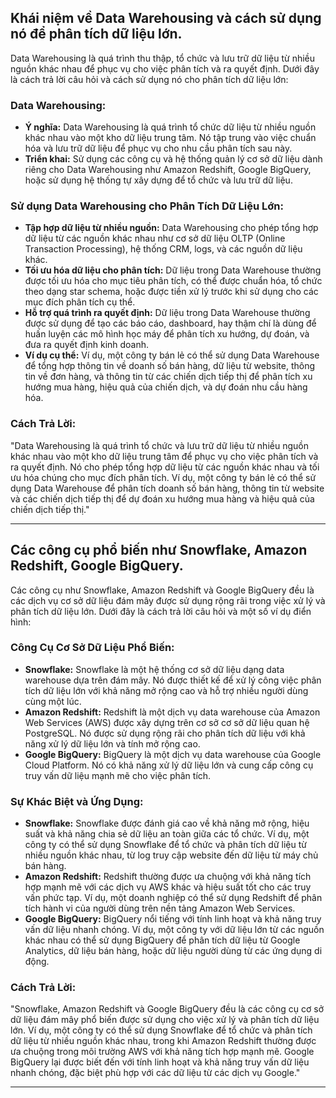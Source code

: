 ## Khái niệm về Data Warehousing và cách sử dụng nó để phân tích dữ liệu lớn.

Data Warehousing là quá trình thu thập, tổ chức và lưu trữ dữ liệu từ nhiều nguồn khác nhau để phục vụ cho việc phân tích và ra quyết định. Dưới đây là cách trả lời câu hỏi và cách sử dụng nó cho phân tích dữ liệu lớn:

### Data Warehousing:

- **Ý nghĩa:** Data Warehousing là quá trình tổ chức dữ liệu từ nhiều nguồn khác nhau vào một kho dữ liệu trung tâm. Nó tập trung vào việc chuẩn hóa và lưu trữ dữ liệu để phục vụ cho nhu cầu phân tích sau này.
- **Triển khai:** Sử dụng các công cụ và hệ thống quản lý cơ sở dữ liệu dành riêng cho Data Warehousing như Amazon Redshift, Google BigQuery, hoặc sử dụng hệ thống tự xây dựng để tổ chức và lưu trữ dữ liệu.

### Sử dụng Data Warehousing cho Phân Tích Dữ Liệu Lớn:

- **Tập hợp dữ liệu từ nhiều nguồn:** Data Warehousing cho phép tổng hợp dữ liệu từ các nguồn khác nhau như cơ sở dữ liệu OLTP (Online Transaction Processing), hệ thống CRM, logs, và các nguồn dữ liệu khác.
- **Tối ưu hóa dữ liệu cho phân tích:** Dữ liệu trong Data Warehouse thường được tối ưu hóa cho mục tiêu phân tích, có thể được chuẩn hóa, tổ chức theo dạng star schema, hoặc được tiền xử lý trước khi sử dụng cho các mục đích phân tích cụ thể.
- **Hỗ trợ quá trình ra quyết định:** Dữ liệu trong Data Warehouse thường được sử dụng để tạo các báo cáo, dashboard, hay thậm chí là dùng để huấn luyện các mô hình học máy để phân tích xu hướng, dự đoán, và đưa ra quyết định kinh doanh.
- **Ví dụ cụ thể:** Ví dụ, một công ty bán lẻ có thể sử dụng Data Warehouse để tổng hợp thông tin về doanh số bán hàng, dữ liệu từ website, thông tin về đơn hàng, và thông tin từ các chiến dịch tiếp thị để phân tích xu hướng mua hàng, hiệu quả của chiến dịch, và dự đoán nhu cầu hàng hóa.

### Cách Trả Lời:

"Data Warehousing là quá trình tổ chức và lưu trữ dữ liệu từ nhiều nguồn khác nhau vào một kho dữ liệu trung tâm để phục vụ cho việc phân tích và ra quyết định. Nó cho phép tổng hợp dữ liệu từ các nguồn khác nhau và tối ưu hóa chúng cho mục đích phân tích. Ví dụ, một công ty bán lẻ có thể sử dụng Data Warehouse để phân tích doanh số bán hàng, thông tin từ website và các chiến dịch tiếp thị để dự đoán xu hướng mua hàng và hiệu quả của chiến dịch tiếp thị."

---

## Các công cụ phổ biến như Snowflake, Amazon Redshift, Google BigQuery.

Các công cụ như Snowflake, Amazon Redshift và Google BigQuery đều là các dịch vụ cơ sở dữ liệu đám mây được sử dụng rộng rãi trong việc xử lý và phân tích dữ liệu lớn. Dưới đây là cách trả lời câu hỏi và một số ví dụ điển hình:

### Công Cụ Cơ Sở Dữ Liệu Phổ Biến:

- **Snowflake:** Snowflake là một hệ thống cơ sở dữ liệu dạng data warehouse dựa trên đám mây. Nó được thiết kế để xử lý công việc phân tích dữ liệu lớn với khả năng mở rộng cao và hỗ trợ nhiều người dùng cùng một lúc.
- **Amazon Redshift:** Redshift là một dịch vụ data warehouse của Amazon Web Services (AWS) được xây dựng trên cơ sở cơ sở dữ liệu quan hệ PostgreSQL. Nó được sử dụng rộng rãi cho phân tích dữ liệu với khả năng xử lý dữ liệu lớn và tính mở rộng cao.
- **Google BigQuery:** BigQuery là một dịch vụ data warehouse của Google Cloud Platform. Nó có khả năng xử lý dữ liệu lớn và cung cấp công cụ truy vấn dữ liệu mạnh mẽ cho việc phân tích.

### Sự Khác Biệt và Ứng Dụng:

- **Snowflake:** Snowflake được đánh giá cao về khả năng mở rộng, hiệu suất và khả năng chia sẻ dữ liệu an toàn giữa các tổ chức. Ví dụ, một công ty có thể sử dụng Snowflake để tổ chức và phân tích dữ liệu từ nhiều nguồn khác nhau, từ log truy cập website đến dữ liệu từ máy chủ bán hàng.
- **Amazon Redshift:** Redshift thường được ưa chuộng với khả năng tích hợp mạnh mẽ với các dịch vụ AWS khác và hiệu suất tốt cho các truy vấn phức tạp. Ví dụ, một doanh nghiệp có thể sử dụng Redshift để phân tích hành vi của người dùng trên nền tảng Amazon Web Services.
- **Google BigQuery:** BigQuery nổi tiếng với tính linh hoạt và khả năng truy vấn dữ liệu nhanh chóng. Ví dụ, một công ty với dữ liệu lớn từ các nguồn khác nhau có thể sử dụng BigQuery để phân tích dữ liệu từ Google Analytics, dữ liệu bán hàng, hoặc dữ liệu người dùng từ các ứng dụng di động.

### Cách Trả Lời:

"Snowflake, Amazon Redshift và Google BigQuery đều là các công cụ cơ sở dữ liệu đám mây phổ biến được sử dụng cho việc xử lý và phân tích dữ liệu lớn. Ví dụ, một công ty có thể sử dụng Snowflake để tổ chức và phân tích dữ liệu từ nhiều nguồn khác nhau, trong khi Amazon Redshift thường được ưa chuộng trong môi trường AWS với khả năng tích hợp mạnh mẽ. Google BigQuery lại được biết đến với tính linh hoạt và khả năng truy vấn dữ liệu nhanh chóng, đặc biệt phù hợp với các dữ liệu từ các dịch vụ Google."

---

